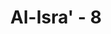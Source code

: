 ---
title: "Al-Isra' - 8"
no: 8
arabic_no: ٨
ayah: عَسٰى رَبُّكُمْ اَنْ يَّرْحَمَكُمْۚ وَاِنْ عُدْتُّمْ عُدْنَاۘ وَجَعَلْنَا جَهَنَّمَ لِلْكٰفِرِيْنَ حَصِيْرًا 
translation: "Mudah-mudahan Tuhan kamu melimpahkan rahmat kepada kamu; tetapi jika kamu kembali (melakukan kejahatan), niscaya Kami kembali (mengazabmu). Dan Kami jadikan neraka Jahanam penjara bagi orang kafir."
tafsir: "Kemudian Allah swt memerintahkan agar mereka benar-benar sadar, bertobat, dan berpegang pada ajaran Taurat serta menjauhi perbuatan maksiat. Dengan demikian, Allah akan melimpahkan rahmat-Nya kepada mereka. Janji Allah seperti ini tentu akan terlaksana dan pasti mereka rasakan.\n\nTersebut dalam sejarah bahwa pada tahun 614 M yakni sesudah 483 tahun dari peristiwa penghancuran Yerusalem oleh Hadrianus, bangsa Persia di bawah pimpinan Kisra Barwiz merebut kota-kota di Palestina dari tangan bangsa Romawi. Mereka melawan orang Romawi menindas orang Yahudi, dan membatalkan kebiasaan orang-orang Nasrani membuang sampah ke Kuil Sulaeman. Mereka juga menjual orang-orang Nasrani yang berdiam di Yerusalem ke kota orang-orang Yahudi, dan membakar gereja-gereja mereka.\n\nKemudian pada tahun 624 M, bangsa Romawi di bawah pimpinan Kaisar Heraclius I dapat merebut Palestina kembali dari tangan bangsa Persia. Bahkan, Heraclius dapat memasuki pedalaman kerajaan Persia, dan memadamkan api yang disembah Persia.\n\nKemenangan bangsa Romawi ini bertepatan dengan kemenangan kaum Muslimin dalam perang Badar melawan kaum musyrikin Mekah (Ramadan tahun 2 H) atau Januari 624 M, kurang lebih 9 tahun sesudah bangsa Romawi dikalahkan oleh bangsa Persia. Akan tetapi, perdamaian antara bangsa Romawi dan Persia baru terjadi pada tahun 928 M, sesudah Kisra Evermiz dibunuh oleh perwiranya sendiri. Pada tahun tersebut, seluruh Palestina kembali berada di bawah kekuasaan Romawi dan palang salib pun dikembalikan ke Yerusalem.\n\nNabi Muhammad saw, yang diutus sejak tahun 610 M sebagai nabi pembawa rahmat bagi seluruh alam, pada tahun 622 M hijrah ke Medinah. Setibanya di Medinah, beliau mengadakan perjanjian dengan orang-orang Yahudi yang ada di kota itu. Perjanjian itu yang dikenal dengan Piagam Medinah. Isinya menyebutkan bahwa orang-orang Yahudi adalah warga kota Medinah di samping kaum Ansar dan Muhajirin. Mereka dibiarkan tetap menganut agama mereka. Akan tetapi, mereka berkhianat dan mengadakan makar untuk membunuh Rasulullah. Mereka lalu diperangi oleh Rasulullah, dan di antaranya ada yang diusir dari Medinah, yaitu Bani Nadhir.\n\nSetelah Umar bin Khaththab menjadi khalifah, beliau menaklukkan negeri Syam (Suria) pada tahun 636 Masehi. Penduduk Yerusalem (Baitul Makdis) di bawah pimpinan Patrip Suverianus menyerahkan kota itu kepadanya, dan piagam perdamaian disepakati dan ditandatangani oleh kedua belah pihak. Umar bin Khaththab lalu mendirikan masjid di tempat Kiblat Masjidil Aqsa (Kuil Sulaeman), dan membersihkan kota Yerusalem. Maka kota Yerusalem yang sudah hilang selama ini muncul kembali dengan megah.\n\nSetelah negeri Syam seluruhnya termasuk Palestina jatuh ke tangan kaum Muslimin, Kaisar Romawi Heraclius I naik ke suatu bukit dan menghadap ke Suria. Lalu ia melambaikan tangannya dengan mengucapkan, \"Selamat tinggal Suria untuk selama-lamanya.\"\n\nDengan demikian, bangsa Yahudi lepas dari cengkeraman, aniaya, dan penindasan bangsa Romawi. Mereka kembali bebas beribadah di sekeliling Kuil Sulaiman (Masjidil Aqsa). Inilah rahmat dari Allah swt yang Maha Besar.\n\nDemikianlah keterangan yang disebutkan dalam buku-buku sejarah. Adapun dalam Al-Qur'an, tidak diterangkan dengan rinci, karena Al-Qur'an bukan buku sejarah. \n\nSementara itu Allah swt tetap mengingatkan bahwa apabila mereka kembali mengulangi kedurhakaan mereka, seperti yang pernah dilakukan oleh nenek moyang mereka, niscaya Allah swt akan menurunkan azab-Nya kembali dengan yang lebih pedih.\n\nDi samping itu, Allah menyediakan azab api neraka Jahanam sebagai penjara yang abadi bagi mereka di akhirat, karena hukuman itulah yang pantas dijatuhkan terhadap orang-orang yang tidak mau beriman."
---